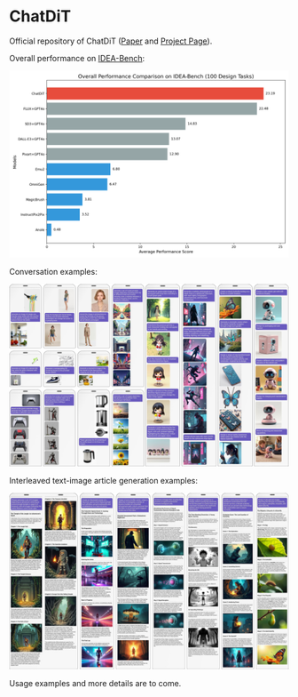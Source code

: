 # ChatDiT

Official repository of ChatDiT ([Paper](https://arxiv.org/abs/2412.12571) and [Project Page](https://ali-vilab.github.io/ChatDiT-Page/)).

Overall performance on [IDEA-Bench](https://ali-vilab.github.io/IDEA-Bench-Page/):

![IDEA-Bench-Overall-Performance](static/idea-bench-overall.png)

Conversation examples:

![Conversations](static/conversations.jpg)

Interleaved text-image article generation examples:

![Illustrated-Articles](static/articles.jpg)

Usage examples and more details are to come.